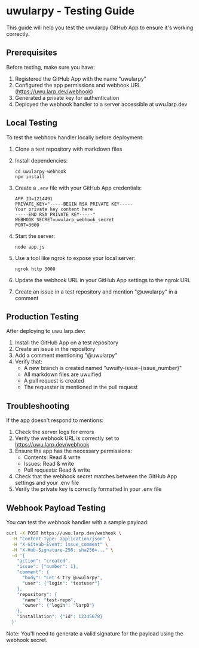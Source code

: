 # uwularpy - Testing Guide

This guide will help you test the uwularpy GitHub App to ensure it's working correctly.

## Prerequisites

Before testing, make sure you have:

1. Registered the GitHub App with the name "uwularpy"
2. Configured the app permissions and webhook URL (https://uwu.larp.dev/webhook)
3. Generated a private key for authentication
4. Deployed the webhook handler to a server accessible at uwu.larp.dev

## Local Testing

To test the webhook handler locally before deployment:

1. Clone a test repository with markdown files
2. Install dependencies:
   ```
   cd uwularpy-webhook
   npm install
   ```

3. Create a `.env` file with your GitHub App credentials:
   ```
   APP_ID=1214491
   PRIVATE_KEY="-----BEGIN RSA PRIVATE KEY-----
   Your private key content here
   -----END RSA PRIVATE KEY-----"
   WEBHOOK_SECRET=uwularp_webhook_secret
   PORT=3000
   ```

4. Start the server:
   ```
   node app.js
   ```

5. Use a tool like ngrok to expose your local server:
   ```
   ngrok http 3000
   ```

6. Update the webhook URL in your GitHub App settings to the ngrok URL

7. Create an issue in a test repository and mention "@uwularpy" in a comment

## Production Testing

After deploying to uwu.larp.dev:

1. Install the GitHub App on a test repository
2. Create an issue in the repository
3. Add a comment mentioning "@uwularpy"
4. Verify that:
   - A new branch is created named "uwuify-issue-{issue_number}"
   - All markdown files are uwuified
   - A pull request is created
   - The requester is mentioned in the pull request

## Troubleshooting

If the app doesn't respond to mentions:

1. Check the server logs for errors
2. Verify the webhook URL is correctly set to https://uwu.larp.dev/webhook
3. Ensure the app has the necessary permissions:
   - Contents: Read & write
   - Issues: Read & write
   - Pull requests: Read & write
4. Check that the webhook secret matches between the GitHub App settings and your .env file
5. Verify the private key is correctly formatted in your .env file

## Webhook Payload Testing

You can test the webhook handler with a sample payload:

```bash
curl -X POST https://uwu.larp.dev/webhook \
  -H "Content-Type: application/json" \
  -H "X-GitHub-Event: issue_comment" \
  -H "X-Hub-Signature-256: sha256=..." \
  -d '{
    "action": "created",
    "issue": {"number": 1},
    "comment": {
      "body": "Let's try @uwularpy",
      "user": {"login": "testuser"}
    },
    "repository": {
      "name": "test-repo",
      "owner": {"login": "larp0"}
    },
    "installation": {"id": 12345678}
  }'
```

Note: You'll need to generate a valid signature for the payload using the webhook secret.
